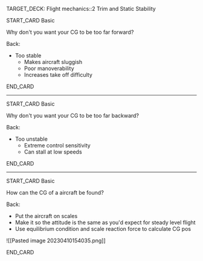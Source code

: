 TARGET_DECK: Flight mechanics::2 Trim and Static Stability




START_CARD
Basic

Why don't you want your CG to be too far forward?

Back: 
- Too stable
	- Makes aircraft sluggish
	- Poor manoverability
	- Increases take off difficulty
<!--ID: 1684493120253-->
END_CARD


--------

START_CARD
Basic

Why don't you want your CG to be too far backward?


Back: 
- Too unstable
	- Extreme control sensitivity
	- Can stall at low speeds
<!--ID: 1684493120263-->
END_CARD



--------

START_CARD
Basic

How can the CG of a aircraft be found?

Back: 
- Put the aircraft on scales
- Make it so the attitude is the same as you'd expect for steady level flight
- Use equilibrium condition and scale reaction force to calculate CG pos

![[Pasted image 20230410154035.png]]
<!--ID: 1684493120273-->
END_CARD








